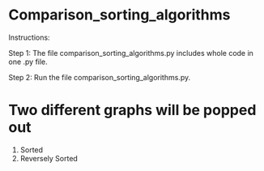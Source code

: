 # Comparison_sorting_algorithms
Instructions:

Step 1:
The file comparison_sorting_algorithms.py includes whole code in one .py file.

Step 2:
Run the file comparison_sorting_algorithms.py.

# Two different graphs will be popped out
1. Sorted
2. Reversely Sorted

